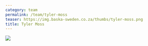 ```yaml
---
category: team
permalink: /team/tyler-moss
teaser: https://img.baska-sweden.co.za/thumbs/tyler-moss.png
title: Tyler Moss
---
```


[<img src="https://img.baska-sweden.co.za/resized/tyler-moss.png" />](https://img.baska-sweden.co.za/original/tyler-moss.png)

<!--
[Questionnare Answers](https://drive.google.com/open?id=11uZTl7UFIoKMEh48f_UU1qsXwOuMxeAKqTo--C4Cc6o)
-->
